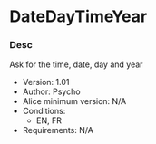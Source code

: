 # DateDayTimeYear

### Desc
Ask for the time, date, day and year

- Version: 1.01
- Author: Psycho
- Alice minimum version: N/A
- Conditions:
  - EN, FR
- Requirements: N/A
